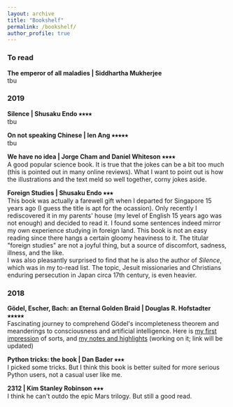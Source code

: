 ```yaml
---
layout: archive
title: "Bookshelf"
permalink: /bookshelf/
author_profile: true
---
```

### To read
**The emperor of all maladies \| Siddhartha Mukherjee**  
tbu

### 2019
**Silence \| Shusaku Endo ⭑⭑⭑⭑**   
tbu

**On not speaking Chinese \| Ien Ang ⭑⭑⭑⭑⭑**  
tbu

**We have no idea \| Jorge Cham and Daniel Whiteson ⭑⭑⭑⭑**  
A good popular science book. It is true that the jokes can be a bit too much (this is pointed out in many online reviews). What I want to point out is how the illustrations and the text meld so well together, corny jokes aside.

**Foreign Studies \| Shusaku Endo ⭑⭑⭑**  
This book was actually a farewell gift when I departed for Singapore 15 years ago (I guess the title is apt for the ocassion). Only recently I rediscovered it in my parents' house (my level of English 15 years ago was not enough) and decided to read it. I found some sentences indeed mirror my own experience studying in foreign land. This book is not an easy reading since there hangs a certain gloomy heaviness to it. The titular "foreign studies" are not a joyful thing, but a source of discomfort, sadness, illness, and the like.   
I was also pleasantly surprised to find that he is also the author of _Silence_, which was in my to-read list. The topic, Jesuit missionaries and Christians enduring persecution in Japan circa 17th century, is even heavier.

### 2018
**Gödel, Escher, Bach: an Eternal Golden Braid \| Douglas R. Hofstadter ⭑⭑⭑⭑⭑**  
Fascinating journey to comprehend Gödel's incompleteness theorem and meanderings to consciousness and artificial intelligence. Here is [my first impression](https://yossadh.github.io/posts/2018/12/revisiting-godel/) of sorts, and [my notes and highlights](link) (working on it; link will be updated)

**Python tricks: the book \| Dan Bader ⭑⭑⭑**  
I picked some tricks. But I think this book is better suited for more serious Python users, not a casual user like me.   

**2312 \| Kim Stanley Robinson ⭑⭑⭑**  
I think he can't outdo the epic Mars trilogy. But still a good read.
